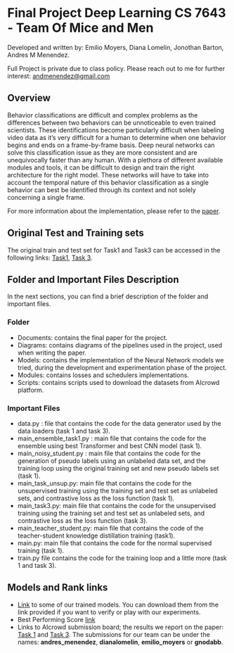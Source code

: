 # Final Project  Deep Learning  CS 7643 - Team Of Mice and Men
Developed and written by: Emilio Moyers, Diana Lomelin, Jonothan Barton, Andres M Menendez.

Full Project is private due to class policy. Please reach out to me for further interest: andmenendez@gmail.com

## Overview
Behavior classifications are difficult and complex problems as the differences between two behaviors can be unnoticeable to even trained scientists. These identifications become particularly difficult when labeling video data as it’s very difficult for a human to determine when one behavior begins and ends on a frame-by-frame basis. Deep neural networks can solve this classification issue as they are more consistent and are unequivocally faster than any human. With a plethora of different available modules and tools, it can be difficult to design and train the right architecture for the right model. These networks will have to take into account the temporal nature of this behavior classification as a single behavior can best be identified through its context and not solely concerning a single frame. 

For more information about the implementation, please refer to the [paper](https://github.com/andmenendez/Final-Project-Deep-Learning-CS-7643---Team-Of-Mice-and-Men/blob/main/Final_Project_CS_7643.pdf).

## Original Test and Training sets

The original train and test set for Task1 and Task3 can be accessed in the following links: [Task1](https://www.aicrowd.com/challenges/multi-agent-behavior-representation-modeling-measurement-and-applications/problems/mabe-task-1-classical-classification/dataset_files), [Task 3](https://www.aicrowd.com/challenges/multi-agent-behavior-representation-modeling-measurement-and-applications/problems/mabe-task-3-learning-new-behavior/dataset_files).

## Folder and Important Files Description

In the next sections, you can find a brief description of the folder and important files.

### Folder

* Documents: contains the final paper for the project.
* Diagrams: contains diagrams of the pipelines used in the project, used when writing the paper.
* Models: contains the implementation of the Neural Network models we tried, during the development and experimentation phase of the project.
* Modules: contains losses and schedulers implementations.
* Scripts: contains scripts used to download the datasets from AIcrowd platform.

### Important Files

* data.py : file that contains the code for the data generator used by the data loaders (task 1 and task 3).
* main_ensemble_task1.py : main file that contains the code for the ensemble using best Transformer and best CNN model (task 1).
* main_noisy_student.py : main file that contains the code for the generation of pseudo labels using an unlabeled data set, and the training loop using the original training set and new pseudo labels set (task 1).
* main_task_unsup.py: main file that contains the code for the unsupervised training using the training set and test set as unlabeled sets, and contrastive loss as the loss function (task 1).
* main_task3.py: main file that contains the code for the unsupervised training using the training set and test set as unlabeled sets, and contrastive loss as the loss function (task 3).
* main_teacher_student.py: main file that contains the code of the teacher-student knowledge distillation training (task1).
* main.py: main file that contains the code for the normal supervised training (task 1).
* train.py file contains the code for the training loop and a little more (task 1 and task 3).

## Models and Rank links 

* [Link](https://drive.google.com/drive/folders/1PUbMx9r1lN5rm3WlzD6nSW5IQnziznQa?usp=sharing) to some of our trained models. You can download them from the link provided if you want to verify or play with our experiments.
* Best Performing Score [link](https://www.aicrowd.com/challenges/multi-agent-behavior-representation-modeling-measurement-and-applications/problems/mabe-task-1-classical-classification/submissions/167477)
* Links to AIcrowd submission board; the results we report on the paper: [Task 1](https://www.aicrowd.com/challenges/multi-agent-behavior-representation-modeling-measurement-and-applications/problems/mabe-task-1-classical-classification/submissions) and [Task 3](https://www.aicrowd.com/challenges/multi-agent-behavior-representation-modeling-measurement-and-applications/problems/mabe-task-3-learning-new-behavior/submissions). The submissions for our team can be under the names: **andres_menendez**, **dianalomelin**, **emilio_moyers** or **gnodabb**.

